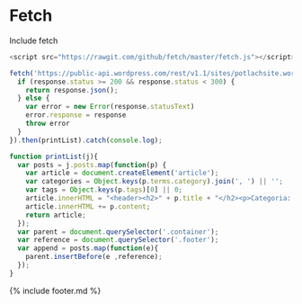 # Fetch

Include fetch

```js
<script src="https://rawgit.com/github/fetch/master/fetch.js"></script>
```

<script src="https://rawgit.com/github/fetch/master/fetch.js"></script>
<script>
fetch('https://public-api.wordpress.com/rest/v1.1/sites/potlachsite.wordpress.com/posts/').then(function(response){
  if (response.status >= 200 && response.status < 300) {
    return response.json();
  } else {
    var error = new Error(response.statusText)
    error.response = response
    throw error
  }
}).then(printList).catch(console.log);

function printList(j){
  var posts = j.posts.map(function(p) {
    var article = document.createElement('article');
    var categories = Object.keys(p.terms.category).join(', ') || '';
    var tags = Object.keys(p.tags)[0] || 0;
    article.innerHTML = "<header><h2>" + p.title + "</h2><p>Categoria: " + categories + "<br>Prezzo: " + tags + " €</p></header>";
    article.innerHTML += p.content;
    return article;
  });
  var parent = document.querySelector('.container');
  var reference = document.querySelector('.footer');
  var append = posts.map(function(e){
    parent.insertBefore(e ,reference);
  });
}
</script>

```js
fetch('https://public-api.wordpress.com/rest/v1.1/sites/potlachsite.wordpress.com/posts/').then(function(response){
  if (response.status >= 200 && response.status < 300) {
    return response.json();
  } else {
    var error = new Error(response.statusText)
    error.response = response
    throw error
  }
}).then(printList).catch(console.log);

function printList(j){
  var posts = j.posts.map(function(p) {
    var article = document.createElement('article');
    var categories = Object.keys(p.terms.category).join(', ') || '';
    var tags = Object.keys(p.tags)[0] || 0;
    article.innerHTML = "<header><h2>" + p.title + "</h2><p>Categoria: " + categories + "<br>Prezzo: " + tags + " €</p></header>";
    article.innerHTML += p.content;
    return article;
  });
  var parent = document.querySelector('.container');
  var reference = document.querySelector('.footer');
  var append = posts.map(function(e){
    parent.insertBefore(e ,reference);
  });
}
```

{% include footer.md %}
